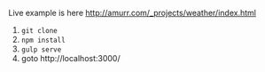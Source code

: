 Live example is here http://amurr.com/_projects/weather/index.html

1. `git clone`  
2. `npm install`  
3. `gulp serve` 
4. goto http://localhost:3000/  
